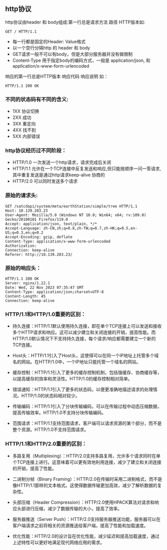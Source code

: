 ## http协议
http协议由header 和 body组成:第一行总是请求方法 路径 HTTP版本如:
```
GET / HTTP/1.1
```
-  每一行都是固定的Header: Value格式
-  以一个空行分隔http 的 header 和 body
- GET请求一般不可以有body，但是大部分服务器并没有做限制
- Content-Type 用于指定body的编码方式，一般是 application/json, 和application/x-www-form-urlencoded

响应的第一行总是HTTP版本 响应代码 响应说明 如：
```
HTTP/1.1 200 OK
```
### 不同的状态码有不同的含义:
- 1XX 协议切换
- 2XX 成功
- 3XX 重定向
- 4XX 找不到
- 5XX 内部错误

### http协议经历过不同阶段：
- HTTP/1.0 一次发送一个http请求，请求完成后关闭
- HTTP/1.1 允许在一个TCP连接中反复发送和响应,但只能按顺序一问一答请求,其中重复发送是通过http请求keep-alive 协商的
- HTTP/2.0 可以同时发送多个请求

### 原始的请求头:
```
GET /satcdapi/system/meta/earthStation/simple/tree HTTP/1.1
Host: 10.139.203.23
User-Agent: Mozilla/5.0 (Windows NT 10.0; Win64; x64; rv:109.0) Gecko/20100101 Firefox/119.0
Accept: application/json, text/plain, */*
Accept-Language: zh-CN,zh;q=0.8,zh-TW;q=0.7,zh-HK;q=0.5,en-US;q=0.3,en;q=0.2
Accept-Encoding: gzip, deflate
Content-Type: application/x-www-form-urlencoded
Authorization: 
Connection: keep-alive
Referer: http://10.139.203.23/
```
### 原始的响应头：
```
HTTP/1.1 200 OK
Server: nginx/1.22.1
Date: Wed, 22 Nov 2023 07:35:47 GMT
Content-Type: application/json;charset=UTF-8
Content-Length: 45
Connection: keep-alive
```

### HTTP/1.1和HTTP/1.0重要的区别：

- 持久连接：HTTP/1.1默认使用持久连接，即在单个TCP连接上可以发送和接收多个HTTP请求和响应。这可以减少建立和关闭连接的开销，提高性能。而HTTP/1.0默认情况下不支持持久连接，每个请求/响应都需要建立一个新的TCP连接。

- Host头：HTTP/1.1引入了Host头，这使得可以在同一个IP地址上托管多个域名的网站。在HTTP/1.0中，一个IP地址只能托管一个域名的网站。

- 缓存控制：HTTP/1.1引入了更多的缓存控制机制，包括强缓存、协商缓存等，以提高缓存的效率和灵活性。HTTP/1.0的缓存控制相对简单。

- 错误通知：HTTP/1.1引入了更多的状态码，以便更准确地描述请求的处理情况。HTTP/1.0的状态码相对较少。

- 传输编码：HTTP/1.1引入了分块传输编码，可以在传输过程中动态压缩数据，提高传输效率。HTTP/1.0不支持分块传输编码。

- 范围请求：HTTP/1.1支持范围请求，客户端可以请求资源的某个部分，而不是整个资源。HTTP/1.0不支持范围请求。

### HTTP/1.1和HTTP/2.0重要的区别：

- 多路复用（Multiplexing）：HTTP/2.0支持多路复用，允许多个请求同时在单个TCP连接上进行。这意味着可以更有效地利用连接，减少了建立和关闭连接的开销，提高了性能。

- 二进制分帧（Binary Framing）：HTTP/2.0在传输时采用二进制格式，而不是像HTTP/1.1那样的文本格式。这使得数据传输更加高效，减少了解析数据的复杂性。

- 头部压缩（Header Compression）：HTTP/2.0使用HPACK算法对请求和响应头部进行压缩，减少了数据传输的大小，提高了效率。

- 服务器推送（Server Push）：HTTP/2.0支持服务器推送功能，服务器可以在客户端请求之前将相关的资源推送给客户端，提高了性能和加载速度。

- 优化性能：HTTP/2.0的设计旨在优化性能，减少延迟和提高加载速度，通过上述特性可以更好地满足现代网络应用的需求。